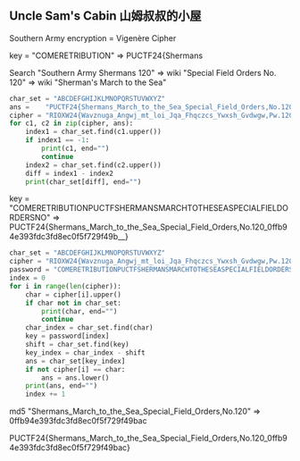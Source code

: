 ## Uncle Sam's Cabin 山姆叔叔的小屋


Southern Army encryption = Vigenère Cipher

key = "COMERETRIBUTION"
=> PUCTF24{Shermans

Search "Southern Army Shermans 120"
=> wiki "Special Field Orders No. 120"
=> wiki "Sherman's March to the Sea"

```py
char_set = "ABCDEFGHIJKLMNOPQRSTUVWXYZ"
ans =    "PUCTF24{Shermans_March_to_the_Sea_Special_Field_Orders,No.120_"
cipher = "RIOXW24{Wavznuga_Angwj_mt_loi_Jqa_Fhqczcs_Ywxsh_Gvdwgw,Pw.120_"
for c1, c2 in zip(cipher, ans):
    index1 = char_set.find(c1.upper())
    if index1 == -1:
        print(c1, end="")
        continue
    index2 = char_set.find(c2.upper())
    diff = index1 - index2
    print(char_set[diff], end="")
```

key = "COMERETRIBUTIONPUCTFSHERMANSMARCHTOTHESEASPECIALFIELDORDERSNO"
=> PUCTF24{Shermans_March_to_the_Sea_Special_Field_Orders,No.120_0ffb94e393fdc3fd8ec0f5f729f49b__}

```py
char_set = "ABCDEFGHIJKLMNOPQRSTUVWXYZ"
cipher = "RIOXW24{Wavznuga_Angwj_mt_loi_Jqa_Fhqczcs_Ywxsh_Gvdwgw,Pw.120_0fqg94m393jof3tu8hg0w5x729s49pfh}"
password = "COMERETRIBUTIONPUCTFSHERMANSMARCHTOTHESEASPECIALFIELDORDERSNO"
index = 0
for i in range(len(cipher)):
    char = cipher[i].upper()
    if char not in char_set:
        print(char, end="")
        continue
    char_index = char_set.find(char)
    key = password[index]
    shift = char_set.find(key)
    key_index = char_index - shift
    ans = char_set[key_index]
    if not cipher[i] == char:
        ans = ans.lower()
    print(ans, end="")
    index += 1
```

md5 "Shermans_March_to_the_Sea_Special_Field_Orders,No.120"
=> 0ffb94e393fdc3fd8ec0f5f729f49bac

PUCTF24{Shermans_March_to_the_Sea_Special_Field_Orders,No.120_0ffb94e393fdc3fd8ec0f5f729f49bac}